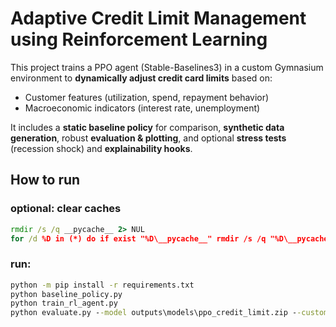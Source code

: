 # Adaptive Credit Limit Management using Reinforcement Learning

This project trains a PPO agent (Stable-Baselines3) in a custom Gymnasium environment to **dynamically adjust credit card limits** based on:
- Customer features (utilization, spend, repayment behavior)
- Macroeconomic indicators (interest rate, unemployment)

It includes a **static baseline policy** for comparison, **synthetic data generation**, robust **evaluation & plotting**, and optional **stress tests** (recession shock) and **explainability hooks**.


## How to run

### optional: clear caches
```cmd
rmdir /s /q __pycache__ 2> NUL
for /d %D in (*) do if exist "%D\__pycache__" rmdir /s /q "%D\__pycache__"
```
### run:
```cmd
python -m pip install -r requirements.txt
python baseline_policy.py
python train_rl_agent.py
python evaluate.py --model outputs\models\ppo_credit_limit.zip --customers 1000 --months 60 --seed 7 --shock
```